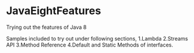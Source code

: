 # JavaEightFeatures
Trying out the features of Java 8

Samples included to try out under following sections,
  1.Lambda
  2.Streams API
  3.Method Reference
  4.Default and Static Methods of interfaces.
